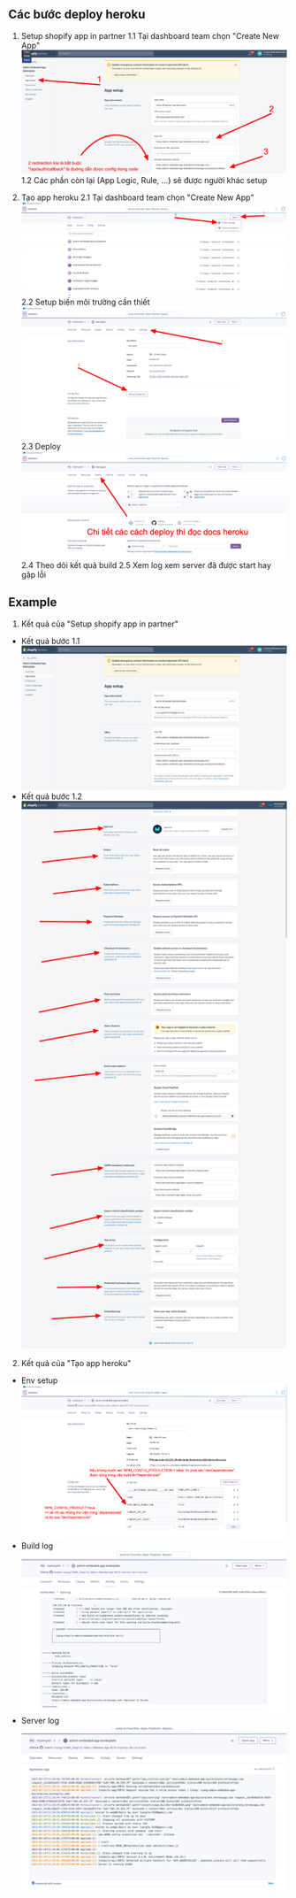 ## Các bước deploy heroku
1. Setup shopify app in partner
  1.1 Tại dashboard team chọn "Create New App" ![Setup Shopify App In Partner](./images/setup-shopify-app-in-partner.png)
  1.2 Các phần còn lại (App Logic, Rule, ...) sẽ được người khác setup

2. Tạo app heroku
  2.1 Tại dashboard team chọn "Create New App" ![Create new app](./images/create-app-heroku.png)
  2.2 Setup biến môi trường cần thiết ![Setup heroku env](./images/setup-heroku-env.png) 
  2.3 Deploy ![Deploy](./images/deploy-code-heroku.png)
  2.4 Theo dõi kết quả build
  2.5 Xem log xem server đã được start hay gặp lỗi



## Example
1. Kết quả của "Setup shopify app in partner"
  - Kết quả bước 1.1 ![Result 1.1](./images/result-1.1.png)
  - Kết quả bước 1.2 ![Result 1.2](./images/result-1.2.png)

2. Kết quả của "Tạo app heroku"
  - Env setup ![Result setup env](./images/result-setup-env.png)
  - Build log ![Result build log](./images/result-build-log.png)
  - Server log ![Result server log](./images/result-server-log.png)